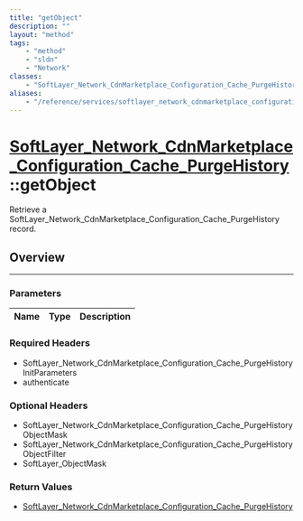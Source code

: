 ```yaml
---
title: "getObject"
description: ""
layout: "method"
tags:
    - "method"
    - "sldn"
    - "Network"
classes:
    - "SoftLayer_Network_CdnMarketplace_Configuration_Cache_PurgeHistory"
aliases:
    - "/reference/services/softlayer_network_cdnmarketplace_configuration_cache_purgehistory/getObject"
---
```

# [SoftLayer_Network_CdnMarketplace_Configuration_Cache_PurgeHistory](/reference/services/SoftLayer_Network_CdnMarketplace_Configuration_Cache_PurgeHistory)::getObject


Retrieve a SoftLayer_Network_CdnMarketplace_Configuration_Cache_PurgeHistory record.


## Overview 


-----

### Parameters 
|Name | Type | Description |
| --- | --- | --- |


### Required Headers
* SoftLayer_Network_CdnMarketplace_Configuration_Cache_PurgeHistoryInitParameters
* authenticate


### Optional Headers
* SoftLayer_Network_CdnMarketplace_Configuration_Cache_PurgeHistoryObjectMask
* SoftLayer_Network_CdnMarketplace_Configuration_Cache_PurgeHistoryObjectFilter
* SoftLayer_ObjectMask

### Return Values
* <a href='/reference/datatypes/SoftLayer_Network_CdnMarketplace_Configuration_Cache_PurgeHistory'>SoftLayer_Network_CdnMarketplace_Configuration_Cache_PurgeHistory </a>




